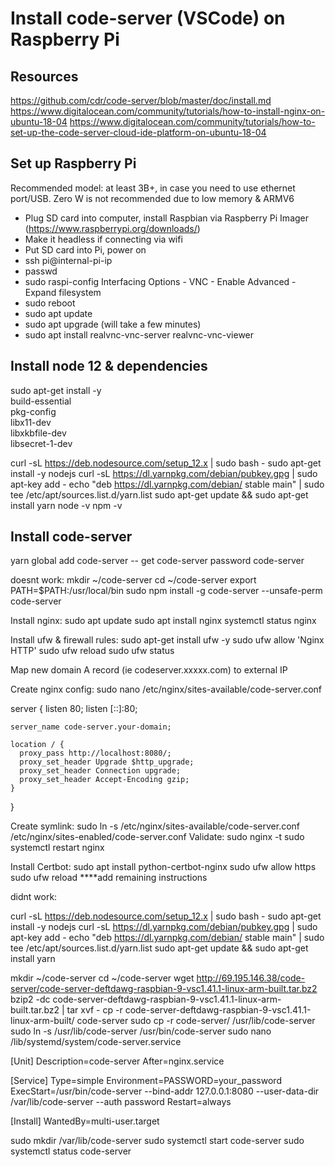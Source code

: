 # Install code-server (VSCode) on Raspberry Pi

## Resources
https://github.com/cdr/code-server/blob/master/doc/install.md
https://www.digitalocean.com/community/tutorials/how-to-install-nginx-on-ubuntu-18-04
https://www.digitalocean.com/community/tutorials/how-to-set-up-the-code-server-cloud-ide-platform-on-ubuntu-18-04

## Set up Raspberry Pi
Recommended model: at least 3B+, in case you need to use ethernet port/USB. Zero W is not recommended due to low memory & ARMV6

* Plug SD card into computer, install Raspbian via Raspberry Pi Imager (https://www.raspberrypi.org/downloads/)
* Make it headless if connecting via wifi
* Put SD card into Pi, power on
* ssh pi@internal-pi-ip
* passwd
* sudo raspi-config
  Interfacing Options - VNC - Enable
  Advanced - Expand filesystem 
* sudo reboot
* sudo apt update
* sudo apt upgrade  (will take a few minutes)
* sudo apt install realvnc-vnc-server realvnc-vnc-viewer

## Install node 12 & dependencies
sudo apt-get install -y \
  build-essential \
  pkg-config \
  libx11-dev \
  libxkbfile-dev \
  libsecret-1-dev

curl -sL https://deb.nodesource.com/setup_12.x | sudo bash -
sudo apt-get install -y nodejs
curl -sL https://dl.yarnpkg.com/debian/pubkey.gpg | sudo apt-key add -
echo "deb https://dl.yarnpkg.com/debian/ stable main" | sudo tee /etc/apt/sources.list.d/yarn.list
sudo apt-get update && sudo apt-get install yarn
node -v
npm -v

## Install code-server
yarn global add code-server
-- get code-server password
code-server


doesnt work:
mkdir ~/code-server
cd ~/code-server
export PATH=$PATH:/usr/local/bin
sudo npm install -g code-server --unsafe-perm
code-server 

Install nginx:
sudo apt update
sudo apt install nginx
systemctl status nginx

Install ufw & firewall rules:
sudo apt-get install ufw -y
sudo ufw allow 'Nginx HTTP'
sudo ufw reload
sudo ufw status

Map new domain A record (ie codeserver.xxxxx.com) to external IP

Create nginx config:
sudo nano /etc/nginx/sites-available/code-server.conf

server {
    listen 80;
    listen [::]:80;

    server_name code-server.your-domain;

    location / {
      proxy_pass http://localhost:8080/;
      proxy_set_header Upgrade $http_upgrade;
      proxy_set_header Connection upgrade;
      proxy_set_header Accept-Encoding gzip;
    }
}

Create symlink: sudo ln -s /etc/nginx/sites-available/code-server.conf /etc/nginx/sites-enabled/code-server.conf
Validate: sudo nginx -t
sudo systemctl restart nginx

Install Certbot:
sudo apt install python-certbot-nginx
sudo ufw allow https
sudo ufw reload
****add remaining instructions








didnt work:

curl -sL https://deb.nodesource.com/setup_12.x | sudo bash -
sudo apt-get install -y nodejs
curl -sL https://dl.yarnpkg.com/debian/pubkey.gpg | sudo apt-key add -
echo "deb https://dl.yarnpkg.com/debian/ stable main" | sudo tee /etc/apt/sources.list.d/yarn.list
sudo apt-get update && sudo apt-get install yarn

mkdir ~/code-server
cd ~/code-server
wget http://69.195.146.38/code-server/code-server-deftdawg-raspbian-9-vsc1.41.1-linux-arm-built.tar.bz2
bzip2 -dc code-server-deftdawg-raspbian-9-vsc1.41.1-linux-arm-built.tar.bz2 | tar xvf -
cp -r code-server-deftdawg-raspbian-9-vsc1.41.1-linux-arm-built/ code-server
sudo cp -r code-server/ /usr/lib/code-server
sudo ln -s /usr/lib/code-server /usr/bin/code-server
sudo nano /lib/systemd/system/code-server.service

[Unit]
Description=code-server
After=nginx.service

[Service]
Type=simple
Environment=PASSWORD=your_password
ExecStart=/usr/bin/code-server --bind-addr 127.0.0.1:8080 --user-data-dir /var/lib/code-server --auth password
Restart=always

[Install]
WantedBy=multi-user.target

sudo mkdir /var/lib/code-server
sudo systemctl start code-server
sudo systemctl status code-server
